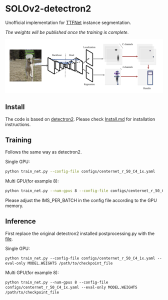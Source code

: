 # SOLOv2-detectron2
Unofficial implementation for [TTFNet](https://arxiv.org/pdf/1909.00700.pdf) instance segmentation.  

*The weights will be published once the training is complete*.

![image-20210518000132433](./asserts/arch.png)

## Install
The code is based on [detectron2](https://github.com/facebookresearch/detectron2). Please check [Install.md](https://github.com/facebookresearch/detectron2/blob/master/INSTALL.md) for installation instructions.


## Training 
Follows the same way as detectron2.

Single GPU:
```bash
python train_net.py --config-file configs/centernet_r_50_C4_1x.yaml
```
Multi GPU(for example 8):
```bash
python train_net.py --num-gpus 8 --config-file configs/centernet_r_50_C4_1x.yaml
```
Please adjust the IMS_PER_BATCH in the config file according to the GPU memory.


## Inference
First replace the original detectron2 installed postprocessing.py with the [file](https://github.com/gakkiri/SOLOv2-detectron2/blob/master/postprocessing.py).

Single GPU:
```
python train_net.py --config-file configs/centernet_r_50_C4_1x.yaml --eval-only MODEL.WEIGHTS /path/to/checkpoint_file
```
Multi GPU(for example 8):
```
python train_net.py --num-gpus 8 --config-file configs/centernet_r_50_C4_1x.yaml --eval-only MODEL.WEIGHTS /path/to/checkpoint_file
```

